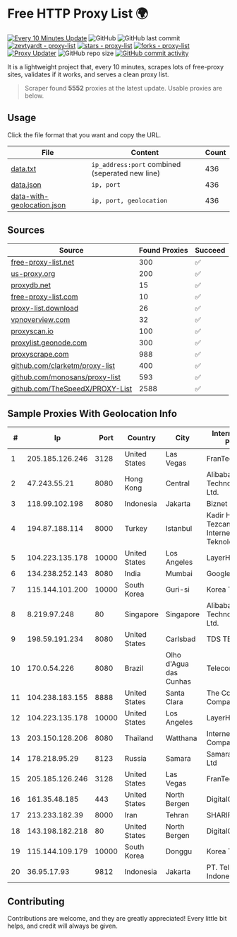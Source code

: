 
# Free HTTP Proxy List 🌍

[![Every 10 Minutes Update](https://github.com/mertguvencli/http-proxy-list/actions/workflows/main.yml/badge.svg?branch=main)](https://github.com/mertguvencli/http-proxy-list/actions/workflows/main.yml)
![GitHub](https://img.shields.io/github/license/mertguvencli/http-proxy-list)
![GitHub last commit](https://img.shields.io/github/last-commit/mertguvencli/http-proxy-list)
[![zevtyardt - proxy-list](https://img.shields.io/static/v1?label=zevtyardt&message=proxy-list&color=blue&logo=github)](https://github.com/zevtyardt/proxy-list "Go to GitHub repo")
[![stars - proxy-list](https://img.shields.io/github/stars/zevtyardt/proxy-list?style=social)](https://github.com/zevtyardt/proxy-list)
[![forks - proxy-list](https://img.shields.io/github/forks/zevtyardt/proxy-list?style=social)](https://github.com/zevtyardt/proxy-list)
[![Proxy Updater](https://github.com/zevtyardt/proxy-list/workflows/Proxy%20Updater/badge.svg)](https://github.com/zevtyardt/proxy-list/actions?query=workflow:"Proxy+Updater")
![GitHub repo size](https://img.shields.io/github/repo-size/zevtyardt/proxy-list)
[![GitHub commit activity](https://img.shields.io/github/commit-activity/m/zevtyardt/proxy-list?logo=commits)](https://github.com/zevtyardt/proxy-list/commits/main)

It is a lightweight project that, every 10 minutes, scrapes lots of free-proxy sites, validates if it works, and serves a clean proxy list.

> Scraper found **5552** proxies at the latest update. Usable proxies are below.

## Usage

Click the file format that you want and copy the URL.

|File|Content|Count|
|----|-------|-----|
|[data.txt](https://raw.githubusercontent.com/mertguvencli/http-proxy-list/main/proxy-list/data.txt)|`ip_address:port` combined (seperated new line)|436|
|[data.json](https://raw.githubusercontent.com/mertguvencli/http-proxy-list/main/proxy-list/data.json)|`ip, port`|436|
|[data-with-geolocation.json](https://raw.githubusercontent.com/mertguvencli/http-proxy-list/main/proxy-list/data-with-geolocation.json)|`ip, port, geolocation`|436|

## Sources

|Source|Found Proxies|Succeed|
|------|-------------|-------|
|[free-proxy-list.net](https://free-proxy-list.net)|300|✅|
|[us-proxy.org](https://www.us-proxy.org)|200|✅|
|[proxydb.net](http://proxydb.net)|15|✅|
|[free-proxy-list.com](https://free-proxy-list.com/?page=&port=&type%5B%5D=http&type%5B%5D=https&up_time=0&search=Search)|10|✅|
|[proxy-list.download](https://www.proxy-list.download/HTTP)|26|✅|
|[vpnoverview.com](https://vpnoverview.com/privacy/anonymous-browsing/free-proxy-servers)|32|✅|
|[proxyscan.io](https://www.proxyscan.io)|100|✅|
|[proxylist.geonode.com](https://proxylist.geonode.com/api/proxy-list?limit=300&page=1&sort_by=lastChecked&sort_type=desc&protocols=http,https)|300|✅|
|[proxyscrape.com](https://api.proxyscrape.com/v2/?request=displayproxies&protocol=http&timeout=10000&country=all&ssl=all&anonymity=all)|988|✅|
|[github.com/clarketm/proxy-list](https://raw.githubusercontent.com/clarketm/proxy-list/master/proxy-list-raw.txt)|400|✅|
|[github.com/monosans/proxy-list](https://raw.githubusercontent.com/monosans/proxy-list/main/proxies/http.txt)|593|✅|
|[github.com/TheSpeedX/PROXY-List](https://raw.githubusercontent.com/TheSpeedX/PROXY-List/master/http.txt)|2588|✅|


## Sample Proxies With Geolocation Info

|#|Ip|Port|Country|City|Internet Service Provider|
|-|--|----|-------|----|-------------------------|
|1|205.185.126.246|3128|United States|Las Vegas|FranTech Solutions|
|2|47.243.55.21|8080|Hong Kong|Central|Alibaba (US) Technology Co., Ltd.|
|3|118.99.102.198|8080|Indonesia|Jakarta|Biznet Metronet|
|4|194.87.188.114|8000|Turkey|Istanbul|Kadir Huseyin Tezcan Nosspeed Internet Teknolojileri|
|5|104.223.135.178|10000|United States|Los Angeles|LayerHost|
|6|134.238.252.143|8080|India|Mumbai|Google LLC|
|7|115.144.101.200|10000|South Korea|Guri-si|Korea Telecom|
|8|8.219.97.248|80|Singapore|Singapore|Alibaba (US) Technology Co., Ltd.|
|9|198.59.191.234|8080|United States|Carlsbad|TDS TELECOM|
|10|170.0.54.226|8080|Brazil|Olho d'Agua das Cunhas|Telecom Scae Ltda|
|11|104.238.183.155|8888|United States|Santa Clara|The Constant Company|
|12|104.223.135.178|10000|United States|Los Angeles|LayerHost|
|13|203.150.128.206|8080|Thailand|Watthana|Internet Thailand Company Ltd|
|14|178.218.95.29|8123|Russia|Samara|Samarasvyazinform Ltd|
|15|205.185.126.246|3128|United States|Las Vegas|FranTech Solutions|
|16|161.35.48.185|443|United States|North Bergen|DigitalOcean, LLC|
|17|213.233.182.39|8000|Iran|Tehran|SHARIF-EDU|
|18|143.198.182.218|80|United States|North Bergen|DigitalOcean, LLC|
|19|115.144.109.179|10000|South Korea|Donggu|Korea Telecom|
|20|36.95.17.93|9812|Indonesia|Jakarta|PT. Telekomunikasi Indonesia|



## Contributing

Contributions are welcome, and they are greatly appreciated! Every
little bit helps, and credit will always be given.

